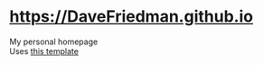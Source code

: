 # https://DaveFriedman.github.io
My personal homepage  
Uses <a href="https://bootstrapmade.com/myportfolio-bootstrap-portfolio-website-template/">this template</a>
